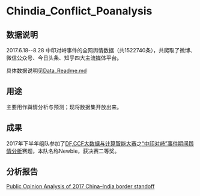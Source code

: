 # Chindia_Conflict_Poanalysis

## 数据说明
2017.6.18--8.28 中印对峙事件的全网舆情数据（共1522740条），共爬取了微博、微信公众号、今日头条、知乎四大主流媒体平台。

具体数据说明见[Data_Readme.md](Chindia_Conflict_poanlysis/Chindia_Conflict_poanlysis/Data_Readme.md)

## 用途
主要用作舆情分析与预测；现将数据集开放出来。

## 成果
2017年下半年组队参加了[DF,CCF大数据与计算智能大赛](http://www.datafountain.cn/#/)之[“中印对峙”事件期间舆情分析](http://www.datafountain.cn/#/competitions/272/intro)赛题，本队名称Newbie，获决赛二等奖。

## 分析报告
[Public Opinion Analysis of 2017 China–India border standoff ](https://github.com/ScarlettYellow/Chindia/blob/master/Public%20Opinion%20Analysis%20of%202017%20China%E2%80%93India%20border%20standoff%20.pdf)
